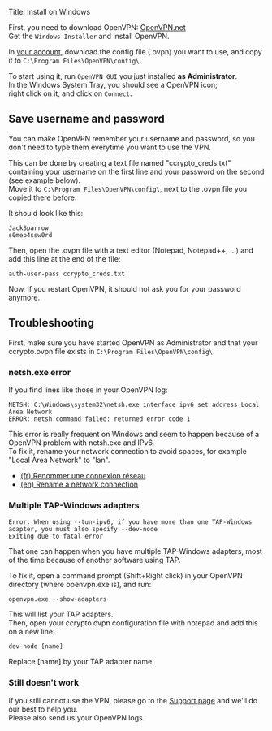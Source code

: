 Title: Install on Windows

First, you need to download OpenVPN:
[OpenVPN.net](http://openvpn.net/index.php/open-source/downloads.html)  
Get the `Windows Installer` and install OpenVPN.

In [your account](/account/), download the config file (.ovpn) you want to use,
and copy it to `C:\Program Files\OpenVPN\config\`.

To start using it, run `OpenVPN GUI` you just installed **as Administrator**.  
In the Windows System Tray, you should see a OpenVPN icon;  
right click on it, and click on `Connect`.  



Save username and password
--------------------------
You can make OpenVPN remember your username and password, so you don't need
to type them everytime you want to use the VPN.  

This can be done by creating a text file named "ccrypto_creds.txt" containing
your username on the first line and your password on the second
(see example below).  
Move it to `C:\Program Files\OpenVPN\config\`, next to the .ovpn file you
copied there before.  

It should look like this:

    JackSparrow
    s0mep4ssw0rd

Then, open the .ovpn file with a text editor (Notepad, Notepad++, ...)
and add this line at the end of the file:

    auth-user-pass ccrypto_creds.txt

Now, if you restart OpenVPN, it should not ask you for your password anymore.



Troubleshooting
---------------

First, make sure you have started OpenVPN as Administrator and that your
ccrypto.ovpn file exists in `C:\Program Files\OpenVPN\config\`.  


### netsh.exe error

If you find lines like those in your OpenVPN log:

    NETSH: C:\Windows\system32\netsh.exe interface ipv6 set address Local Area Network
    ERROR: netsh command failed: returned error code 1

This error is really frequent on Windows and seem to happen because of
a OpenVPN problem with netsh.exe and IPv6.  
To fix it, rename your network connection to avoid spaces,
for example "Local Area Network" to "lan".

  - [(fr) Renommer une connexion réseau](http://windows.microsoft.com/fr-xf/windows-vista/rename-a-network-connection)
  - [(en) Rename a network connection](http://windows.microsoft.com/en-au/windows-vista/rename-a-network-connection)


### Multiple TAP-Windows adapters

    Error: When using --tun-ipv6, if you have more than one TAP-Windows adapter, you must also specify --dev-node
    Exiting due to fatal error

That one can happen when you have multiple TAP-Windows adapters, most of the
time because of another software using TAP.

To fix it, open a command prompt (Shift+Right click) in your OpenVPN directory
(where openvpn.exe is), and run:

    openvpn.exe --show-adapters

This will list your TAP adapters.  
Then, open your ccrypto.ovpn configuration file with notepad and add this on a
new line:

    dev-node [name]

Replace [name] by your TAP adapter name.


### Still doesn't work

If you still cannot use the VPN, please go to the [Support page](/page/support)
and we'll do our best to help you.  
Please also send us your OpenVPN logs.


